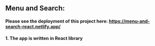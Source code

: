 ## Menu and Search:
#### Please see the deployment of this project here: https://menu-and-search-react.netlify.app/
#### 1. The app is written in React library
